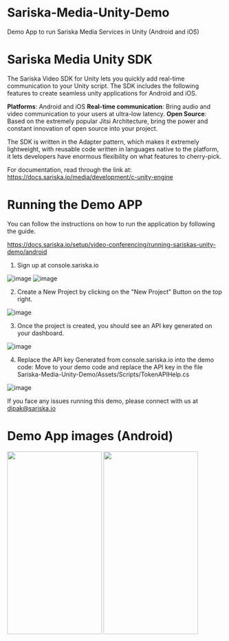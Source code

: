 
# Sariska-Media-Unity-Demo
Demo App to run Sariska Media Services in Unity (Android and iOS)

# Sariska Media Unity SDK

The Sariska Video SDK for Unity lets you quickly add real-time communication to your Unity script. The SDK includes the following features to create seamless unity applications for Android and iOS.

**Platforms**: Android and iOS
**Real-time communication**: Bring audio and video communication to your users at ultra-low latency.
**Open Source**: Based on the extremely popular Jitsi Architecture, bring the power and constant innovation of open source into your project.

The SDK is written in the Adapter pattern, which makes it extremely lightweight, with reusable code written in languages native to the platform, it lets developers have enormous flexibility on what features to cherry-pick.

For documentation, read through the link at: https://docs.sariska.io/media/development/c-unity-engine

# Running the Demo APP

You can follow the instructions on how to run the application by following the guide.

https://docs.sariska.io/setup/video-conferencing/running-sariskas-unity-demo/android

1. Sign up at console.sariska.io

![image](https://user-images.githubusercontent.com/22401307/199779474-0edcc2bf-409a-4d9c-b1e4-771f47d4e22f.png) ![image](https://user-images.githubusercontent.com/22401307/199779643-2a17cc3f-21e0-4361-92c8-474415fbcbc2.png)

2. Create a New Project by clicking on the "New Project" Button on the top right.

![image](https://user-images.githubusercontent.com/22401307/199779740-8a7c88b9-7be7-4acf-a4de-9247902e2e23.png)

3. Once the project is created, you should see an API key generated on your dashboard.

![image](https://user-images.githubusercontent.com/22401307/199779835-5cb3a8e8-f546-40e1-ba2e-6e25911f9fd8.png)

4. Replace the API key Generated from console.sariska.io into the demo code: Move to your demo code and replace the API key in the file Sariska-Media-Unity-Demo/Assets/Scripts/TokenAPIHelp.cs

![image](https://user-images.githubusercontent.com/22401307/199779876-bed01e3f-0d54-4ca1-8dfd-2a3b906636b0.png)

If you face any issues running this demo, please connect with us at dipak@sariska.io

# Demo App images (Android)

<img src="https://user-images.githubusercontent.com/22401307/167910866-155a7f27-8769-4282-a122-f383d9b63bcd.jpg" width="220" height="425"> <img src="https://user-images.githubusercontent.com/22401307/167910851-555d24f8-8630-47ef-9fef-7d3e666dfcb1.jpg" width="220" height="425">
